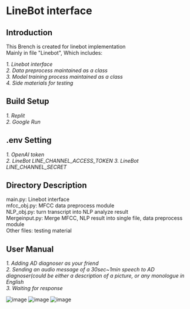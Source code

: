 # LineBot interface

## Introduction  

This Brench is created for linebot implementation  
Mainly in file "Linebot", Which includes:  

_1. Linebot interface_  
_2. Data preprocess maintained as a class_  
_3. Model training process maintained as a class_  
_4. Side materials for testing_

##  Build Setup  

_1. Replit_  
_2. Google Run_  

## .env Setting  
_1. OpenAI token_  
_2. LineBot LINE_CHANNEL_ACCESS_TOKEN_ 
_3. LineBot LINE_CHANNEL_SECRET_  

## Directory Description  
main.py: Linebot interface  
mfcc_obj.py: MFCC data preprocess module  
NLP_obj.py: turn transcript into NLP analyze result  
Mergeinput.py: Merge MFCC, NLP result into single file, data preprocess module  
Other files: testing material  

## User Manual  
_1. Adding AD diagnoser as your friend_  
_2. Sending an audio message of a 30sec~1min speech to AD diagnoser(could  be either a description of a picture, or any monologue in English_  
_3. Waiting for response_

![image](https://i.imgur.com/Br1cRps.png)
![image](https://i.imgur.com/M08Eg7T.png)
![image](https://i.imgur.com/C5Onfz2.png)
